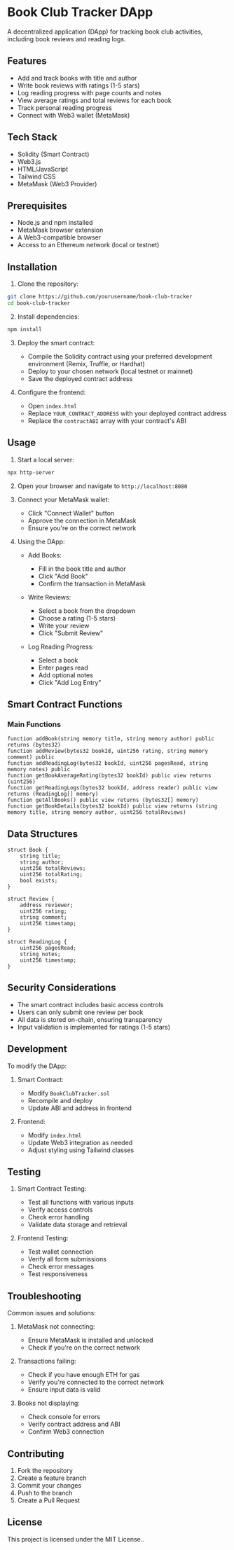 # Book Club Tracker DApp

A decentralized application (DApp) for tracking book club activities, including book reviews and reading logs.

## Features

- Add and track books with title and author
- Write book reviews with ratings (1-5 stars)
- Log reading progress with page counts and notes
- View average ratings and total reviews for each book
- Track personal reading progress
- Connect with Web3 wallet (MetaMask)

## Tech Stack

- Solidity (Smart Contract)
- Web3.js
- HTML/JavaScript
- Tailwind CSS
- MetaMask (Web3 Provider)

## Prerequisites

- Node.js and npm installed
- MetaMask browser extension
- A Web3-compatible browser
- Access to an Ethereum network (local or testnet)

## Installation

1. Clone the repository:
```bash
git clone https://github.com/yourusername/book-club-tracker
cd book-club-tracker
```

2. Install dependencies:
```bash
npm install
```

3. Deploy the smart contract:
   - Compile the Solidity contract using your preferred development environment (Remix, Truffle, or Hardhat)
   - Deploy to your chosen network (local testnet or mainnet)
   - Save the deployed contract address

4. Configure the frontend:
   - Open `index.html`
   - Replace `YOUR_CONTRACT_ADDRESS` with your deployed contract address
   - Replace the `contractABI` array with your contract's ABI

## Usage

1. Start a local server:
```bash
npx http-server
```

2. Open your browser and navigate to `http://localhost:8080`

3. Connect your MetaMask wallet:
   - Click "Connect Wallet" button
   - Approve the connection in MetaMask
   - Ensure you're on the correct network

4. Using the DApp:
   - Add Books:
     - Fill in the book title and author
     - Click "Add Book"
     - Confirm the transaction in MetaMask
   
   - Write Reviews:
     - Select a book from the dropdown
     - Choose a rating (1-5 stars)
     - Write your review
     - Click "Submit Review"
   
   - Log Reading Progress:
     - Select a book
     - Enter pages read
     - Add optional notes
     - Click "Add Log Entry"

## Smart Contract Functions

### Main Functions

```solidity
function addBook(string memory title, string memory author) public returns (bytes32)
function addReview(bytes32 bookId, uint256 rating, string memory comment) public
function addReadingLog(bytes32 bookId, uint256 pagesRead, string memory notes) public
function getBookAverageRating(bytes32 bookId) public view returns (uint256)
function getReadingLogs(bytes32 bookId, address reader) public view returns (ReadingLog[] memory)
function getAllBooks() public view returns (bytes32[] memory)
function getBookDetails(bytes32 bookId) public view returns (string memory title, string memory author, uint256 totalReviews)
```

## Data Structures

```solidity
struct Book {
    string title;
    string author;
    uint256 totalReviews;
    uint256 totalRating;
    bool exists;
}

struct Review {
    address reviewer;
    uint256 rating;
    string comment;
    uint256 timestamp;
}

struct ReadingLog {
    uint256 pagesRead;
    string notes;
    uint256 timestamp;
}
```

## Security Considerations

- The smart contract includes basic access controls
- Users can only submit one review per book
- All data is stored on-chain, ensuring transparency
- Input validation is implemented for ratings (1-5 stars)

## Development

To modify the DApp:

1. Smart Contract:
   - Modify `BookClubTracker.sol`
   - Recompile and deploy
   - Update ABI and address in frontend

2. Frontend:
   - Modify `index.html`
   - Update Web3 integration as needed
   - Adjust styling using Tailwind classes

## Testing

1. Smart Contract Testing:
   - Test all functions with various inputs
   - Verify access controls
   - Check error handling
   - Validate data storage and retrieval

2. Frontend Testing:
   - Test wallet connection
   - Verify all form submissions
   - Check error messages
   - Test responsiveness

## Troubleshooting

Common issues and solutions:

1. MetaMask not connecting:
   - Ensure MetaMask is installed and unlocked
   - Check if you're on the correct network

2. Transactions failing:
   - Check if you have enough ETH for gas
   - Verify you're connected to the correct network
   - Ensure input data is valid

3. Books not displaying:
   - Check console for errors
   - Verify contract address and ABI
   - Confirm Web3 connection

## Contributing

1. Fork the repository
2. Create a feature branch
3. Commit your changes
4. Push to the branch
5. Create a Pull Request

## License

This project is licensed under the MIT License..